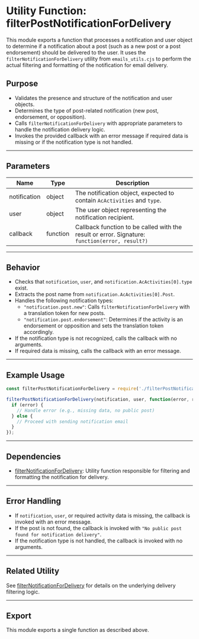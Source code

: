 # Utility Function: filterPostNotificationForDelivery

This module exports a function that processes a notification and user object to determine if a notification about a post (such as a new post or a post endorsement) should be delivered to the user. It uses the `filterNotificationForDelivery` utility from `emails_utils.cjs` to perform the actual filtering and formatting of the notification for email delivery.

## Purpose

- Validates the presence and structure of the notification and user objects.
- Determines the type of post-related notification (new post, endorsement, or opposition).
- Calls `filterNotificationForDelivery` with appropriate parameters to handle the notification delivery logic.
- Invokes the provided callback with an error message if required data is missing or if the notification type is not handled.

---

## Parameters

| Name         | Type     | Description                                                                 |
|--------------|----------|-----------------------------------------------------------------------------|
| notification | object   | The notification object, expected to contain `AcActivities` and `type`.     |
| user         | object   | The user object representing the notification recipient.                    |
| callback     | function | Callback function to be called with the result or error. Signature: `function(error, result?)` |

---

## Behavior

- Checks that `notification`, `user`, and `notification.AcActivities[0].type` exist.
- Extracts the post name from `notification.AcActivities[0].Post`.
- Handles the following notification types:
  - `"notification.post.new"`: Calls `filterNotificationForDelivery` with a translation token for new posts.
  - `"notification.post.endorsement"`: Determines if the activity is an endorsement or opposition and sets the translation token accordingly.
- If the notification type is not recognized, calls the callback with no arguments.
- If required data is missing, calls the callback with an error message.

---

## Example Usage

```javascript
const filterPostNotificationForDelivery = require('./filterPostNotificationForDelivery.cjs');

filterPostNotificationForDelivery(notification, user, function(error, result) {
  if (error) {
    // Handle error (e.g., missing data, no public post)
  } else {
    // Proceed with sending notification email
  }
});
```

---

## Dependencies

- [filterNotificationForDelivery](./emails_utils.md#function-filternotificationfordelivery): Utility function responsible for filtering and formatting the notification for delivery.

---

## Error Handling

- If `notification`, `user`, or required activity data is missing, the callback is invoked with an error message.
- If the post is not found, the callback is invoked with `"No public post found for notification delivery"`.
- If the notification type is not handled, the callback is invoked with no arguments.

---

## Related Utility

See [filterNotificationForDelivery](./emails_utils.md#function-filternotificationfordelivery) for details on the underlying delivery filtering logic.

---

## Export

This module exports a single function as described above.